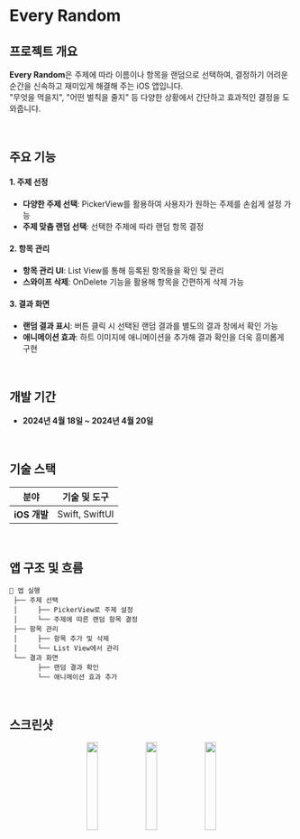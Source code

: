 # Every Random

## 프로젝트 개요
**Every Random**은 주제에 따라 이름이나 항목을 랜덤으로 선택하여, 결정하기 어려운 순간을 신속하고 재미있게 해결해 주는 iOS 앱입니다.  
"무엇을 먹을지", "어떤 벌칙을 줄지" 등 다양한 상황에서 간단하고 효과적인 결정을 도와줍니다.  

<br>

## 주요 기능

#### 1. 주제 선정
- **다양한 주제 선택**: PickerView를 활용하여 사용자가 원하는 주제를 손쉽게 설정 가능  
- **주제 맞춤 랜덤 선택**: 선택한 주제에 따라 랜덤 항목 결정

#### 2. 항목 관리
- **항목 관리 UI**: List View를 통해 등록된 항목들을 확인 및 관리  
- **스와이프 삭제**: OnDelete 기능을 활용해 항목을 간편하게 삭제 가능

#### 3. 결과 화면
- **랜덤 결과 표시**: 버튼 클릭 시 선택된 랜덤 결과를 별도의 결과 창에서 확인 가능  
- **애니메이션 효과**: 하트 이미지에 애니메이션을 추가해 결과 확인을 더욱 흥미롭게 구현

<br>

## 개발 기간
- **2024년 4월 18일 ~ 2024년 4월 20일**

<br>

## 기술 스택

| **분야**       | **기술 및 도구** |
|----------------|-----------------|
| **iOS 개발**   | Swift, SwiftUI  |

<br>

## 앱 구조 및 흐름

```plaintext
📱 앱 실행
 ├── 주제 선택
 │     ├── PickerView로 주제 설정
 │     └── 주제에 따른 랜덤 항목 결정
 ├── 항목 관리
 │     ├── 항목 추가 및 삭제
 │     └── List View에서 관리
 └── 결과 화면
       ├── 랜덤 결과 확인
       └── 애니메이션 효과 추가
```

<br>

## 스크린샷
<p align="center"> <img src="https://github.com/amazing86400/Project_iOS_EveryRandom/assets/96508771/1828fcce-a155-4eb0-a4f0-6499ac6d2eaf" width="20%" /> <img src="https://github.com/amazing86400/Project_iOS_EveryRandom/assets/96508771/901469a7-3b7e-4036-b9a5-b6239a148c1d" width="20%" /> <img src="https://github.com/amazing86400/Project_iOS_EveryRandom/assets/96508771/be7ec2e5-a2d8-4c2d-8988-28672b8c3bc3" width="20%" /> </p>
